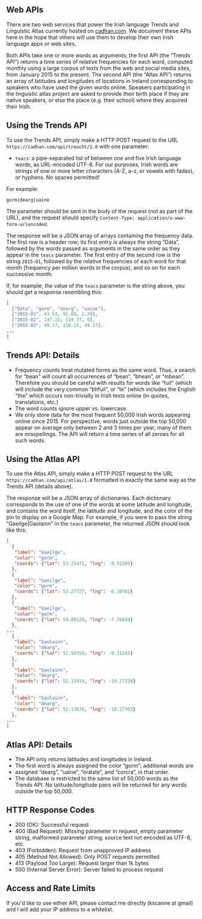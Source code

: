 
Web APIs
-------

There are two web services that power the Irish language
Trends and Linguistic Atlas currently hosted
on [cadhan.com](https://cadhan.com/treochtai/).
We document these APIs here in the hope that others will use them to
develop their own Irish language apps or web sites.

Both APIs take one or more words as arguments; the first API
(the “Trends API”) returns 
a time series of relative frequencies for each word, computed 
monthly using a large corpus of texts from the web and social media sites,
from January 2015 to the present. The second API
(the “Atlas API”) returns an
array of latitudes and longitudes of locations in Ireland 
corresponding to speakers who have used the given words online.
Speakers participating in the linguistic atlas project are asked to
provide their birth place if they are native speakers,
or else the place (e.g. their school) where they acquired their Irish.

Using the Trends API
-------

To use the Trends API, simply make a HTTP POST request to the URL
`https://cadhan.com/api/treocht/1.0`
with one parameter:

* `teacs`: a pipe-separated list of between one and five Irish language words, as URL-encoded UTF-8. For our purposes, Irish words are strings of one or more letter characters (A-Z, a-z, or vowels with fadas), or hyphens. No spaces permitted!

For example:

```
gorm|dearg|uaine
```

The parameter should be sent in the body of the request
(not as part of the URL), and the request should specify
`Content-Type: application/x-www-form-urlencoded`.

The response will be a JSON array of arrays containing the frequency data.
The first row is a header row; its first entry is always
the string “Dáta”, followed by the words passed as arguments in the same
order as they appear in the `teacs` parameter.
The first entry of the second row is the string `2015-01`,
followed by the relative frequencies of each word for that month
(frequency per million words in the corpus), and so on for each 
successive month.

If, for example, the value of the `teacs` parameter
is the string above, you should get a response resembling this:

```json
[
  ["Dáta", "gorm", "dearg", "uaine"],
  ["2015-01", 43.53, 91.65, 2.29],
  ["2015-02", 147.22, 119.77, 0],
  ["2015-03", 49.17, 110.15, 49.17],
...
]
```

Trends API: Details
-------

* Frequency counts treat mutated forms as the same word. Thus, a search for “bean” will count all occurrences of “bean”, “bhean”, or “mbean”. Therefore you should be careful with results for words like “fuil” (which will include the very common “bhfuil”, or “te” (which includes the English “the” which occurs non-trivially in Irish texts online (in quotes, translations, etc.)
* The word counts ignore upper vs. lowercase.
* We only store data for the most frequent 50,000 Irish words appearing online since 2015. For perspective, words just outside the top 50,000 appear on average only between 2 and 3 times per year; many of them are misspellings. The API will return a time series of all zeroes for all such words.  

Using the Atlas API
-------

To use the Atlas API, simply make a HTTP POST request to the URL
`https://cadhan.com/api/atlas/1.0`
formatted in exactly the same way as the Trends API (details above).

The response will be a JSON array of dictionaries. Each dictionary
corresponds to the use of one of the words at some latitude and longitude,
and contains the word itself, the latitude and longitude, and the color
of the pin to display on a Google Map. For example, if you were to pass
the string “Gaeilge|Gaolainn” in the `teacs` parameter, the returned
JSON should look like this:

```json
[
  {
   "label": "Gaeilge",
   "color": "gorm",
   "coords": {"lat": 53.25471, "lng": -9.51395}
  }, 
  {
   "label": "Gaeilge",
   "color": "gorm",
   "coords": {"lat": 53.27727, "lng": -6.10781}
  }, 
  {
   "label": "Gaeilge",
   "color": "gorm",
   "coords": {"lat": 54.80129, "lng": -7.76838}
  }, 
...
  {
   "label": "Gaolainn",
   "color": "dearg",
   "coords": {"lat": 51.92559, "lng": -9.21243}
  }, 
  {
   "label": "Gaolainn",
   "color": "dearg",
   "coords": {"lat": 52.13414, "lng": -10.27236}
  }, 
  {
   "label": "Gaolainn",
   "color": "dearg",
   "coords": {"lat": 52.13676, "lng": -10.27763}
  }, 
...
]
```

Atlas API: Details
-------
* The API only returns latitudes and longitudes in Ireland.
* The first word is always assigned the color “gorm”; additional words are
* assigned “dearg”, “uaine”, “oráiste”, and “corcra”, in that order.
* The database is restricted to the same list of 50,000 words as the Trends API. No latitude/longitude pairs will be returned for any words outside the top 50,000.


HTTP Response Codes
-------------------

* 200 (OK): Successful request
* 400 (Bad Request): Missing parameter in request, empty parameter string, malformed parameter string, source text not encoded as UTF-8, etc.
* 403 (Forbidden): Request from unapproved IP address
* 405 (Method Not Allowed): Only POST requests permitted
* 413 (Payload Too Large): Request larger than 1k bytes
* 500 (Internal Server Error): Server failed to process request

Access and Rate Limits
-----------

If you'd like to use either API, please contact me directly
(kscanne at gmail) and I will add your IP address to a whitelist.
